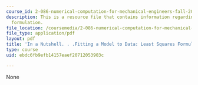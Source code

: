 ```yaml
---
course_id: 2-086-numerical-computation-for-mechanical-engineers-fall-2014
description: This is a resource file that contains information regarding least squares
  formulation.
file_location: /coursemedia/2-086-numerical-computation-for-mechanical-engineers-fall-2014/ebdc6fb9efb14157eaef20712053903c_MIT2_086F14_Fitting_Data.pdf
file_type: application/pdf
layout: pdf
title: 'In a Nutshell. . .Fitting a Model to Data: Least Squares Formulation'
type: course
uid: ebdc6fb9efb14157eaef20712053903c

---
```

None